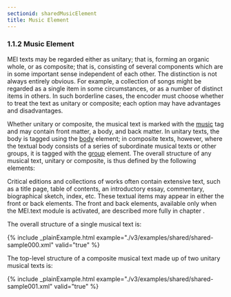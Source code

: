 ```yaml
---
sectionid: sharedMusicElement
title: Music Element
---
```



<h3 id="sharedMusicElement">
   <span class="headingNumber">1.1.2</span>
   <span class="head">Music Element</span>
</h3>
MEI texts may be regarded either as unitary; that is, forming an organic whole, or
as
composite; that is, consisting of several components which are in some important sense
independent of each other. The distinction is not always entirely obvious. For example,
a
collection of songs might be regarded as a single item in some circumstances, or as
a number
of distinct items in others. In such borderline cases, the encoder must choose whether
to
treat the text as unitary or composite; each option may have advantages and
disadvantages.

Whether unitary or composite, the musical text is marked with the 
<a class="link_odd_elementSpec" href="/v3/elements/music">music</a> tag and may contain front matter, a body, and back matter. In unitary texts,
the body is tagged using the 
<a class="link_odd_elementSpec" href="/v3/elements/body">body</a> element; in composite texts,
however, where the textual body consists of a series of subordinate musical texts
or other
groups, it is tagged with the 
<a class="link_odd_elementSpec" href="/v3/elements/group">group</a> element. The overall structure of
any musical text, unitary or composite, is thus defined by the following elements:



<span class="specList">
   
   <span class="specDesc"></span>
   
   <span class="specDesc"></span>
   
   <span class="specDesc"></span>
   
   <span class="specDesc"></span>
   
</span>


Critical editions and collections of works often contain extensive text, such as a
title
page, table of contents, an introductory essay, commentary, biographical sketch, index,
etc.
These textual items may appear in either the front or back elements. The front and
back
elements, available only when the MEI.text module is activated, are described more
fully in
chapter 
<span class="ptr"></span>.

The overall structure of a single musical text is:


{% include _plainExample.html example="./v3/examples/shared/shared-sample000.xml" valid="true" %}

The top-level structure of a composite musical text made up of two unitary musical
texts
is:


{% include _plainExample.html example="./v3/examples/shared/shared-sample001.xml" valid="true" %}





